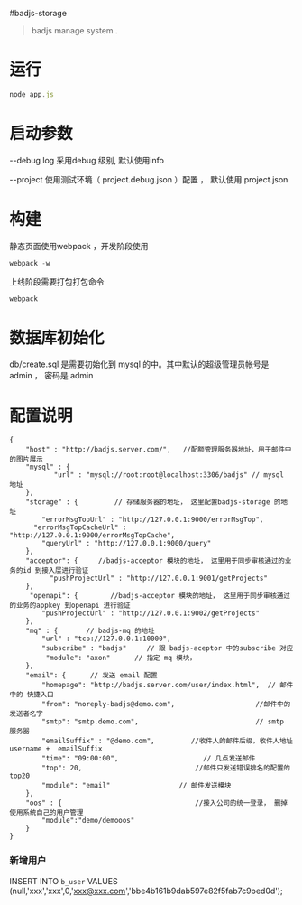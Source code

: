 #badjs-storage

> badjs manage system .

# 运行
```javascript
node app.js
```

# 启动参数
--debug  log 采用debug 级别, 默认使用info

--project 使用测试环境（ project.debug.json ）配置 ， 默认使用 project.json

# 构建
静态页面使用webpack ，开发阶段使用
```javascript
webpack -w
```
上线阶段需要打包打包命令
```javascript
webpack
```

# 数据库初始化
db/create.sql 是需要初始化到 mysql 的中。其中默认的超级管理员帐号是 admin ， 密码是 admin
# 配置说明
```
{
    "host" : "http://badjs.server.com/",   //配额管理服务器地址，用于邮件中的图片展示
    "mysql" : {
           "url" : "mysql://root:root@localhost:3306/badjs" // mysql 地址
    },
    "storage" : {         // 存储服务器的地址， 这里配置badjs-storage 的地址
        "errorMsgTopUrl" : "http://127.0.0.1:9000/errorMsgTop",
      "errorMsgTopCacheUrl" : "http://127.0.0.1:9000/errorMsgTopCache",
        "queryUrl" : "http://127.0.0.1:9000/query"
    },
    "acceptor": {     //badjs-acceptor 模块的地址， 这里用于同步审核通过的业务的id 到接入层进行验证
          "pushProjectUrl" : "http://127.0.0.1:9001/getProjects"
    },
     "openapi": {        //badjs-acceptor 模块的地址， 这里用于同步审核通过的业务的appkey 到openapi 进行验证
        "pushProjectUrl" : "http://127.0.0.1:9002/getProjects"
    },
    "mq" : {       // badjs-mq 的地址
        "url" : "tcp://127.0.0.1:10000",
        "subscribe" : "badjs"     // 跟 badjs-aceptor 中的subscribe 对应
         "module": "axon"      // 指定 mq 模块， 
    },
    "email": {      // 发送 email 配置
        "homepage": "http://badjs.server.com/user/index.html",  // 邮件中的 快捷入口
        "from": "noreply-badjs@demo.com",                    //邮件中的发送者名字
        "smtp": "smtp.demo.com",                             // smtp 服务器
        "emailSuffix" : "@demo.com",         //收件人的邮件后缀，收件人地址 username +  emailSuffix
        "time": "09:00:00",                     // 几点发送邮件
        "top": 20,                            //邮件只发送错误排名的配置的top20
        "module": "email"                 // 邮件发送模块
    },
    "oos" : {                                 //接入公司的统一登录， 删掉使用系统自己的用户管理
        "module":"demo/demooos"
    }
}
```

### 新增用户
INSERT INTO `b_user` VALUES (null,'xxx','xxx',0,'xxx@xxx.com','bbe4b161b9dab597e82f5fab7c9bed0d');

